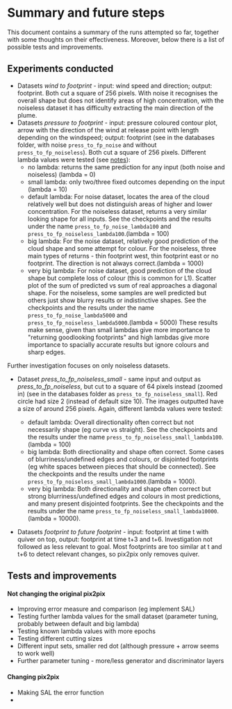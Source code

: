# Summary and future steps
This document contains a summary of the runs attempted so far, together with some thoughts on their effectiveness. Moreover, below there is a list of possible tests and improvements.

## Experiments conducted
- Datasets *wind to footprint* - input: wind speed and direction; output: footprint. Both cut a square of 256 pixels. With noise it recognises the overall shape but does not identify areas of high concentration, with the noiseless dataset it has difficulty extracting the main direction of the plume. 
- Datasets *pressure to footprint* - input: pressure coloured contour plot, arrow with the direction of the wind at release point with length depending on the windspeed; output: footprint (see in the databases folder, with noise `press_to_fp_noise` and without `press_to_fp_noiseless`). Both cut a square of 256 pixels. Different lambda values were tested (see [notes](README.md)):
	- no lambda: returns the same prediction for any input (both noise and noiseless) (lambda = 0)
	- small lambda: only two/three fixed outcomes depending on the input (lambda = 10)
	- default lambda: For noise dataset, locates the area of the cloud relatively well but does not distinguish areas of higher and lower concentration. For the noiseless dataset, returns a very similar looking shape for all inputs. See the checkpoints and the results under the name `press_to_fp_noise_lambda100` and `press_to_fp_noiseless_lambda100`.(lambda = 100)
	- big lambda: For the noise dataset, relatively good prediction of the cloud shape and some attempt for colour. For the noiseless, three main types of returns - thin footprint west, thin footprint east or no footprint. The direction is not always correct.(lambda = 1000) 
	- very big lambda: For noise dataset, good prediction of the cloud shape but complete loss of colour (this is common for L1). Scatter plot of the sum of predicted vs sum of real approaches a diagonal shape. For the noiseless, some samples are well predicted but others just show blurry results or indistinctive shapes.  See the checkpoints and the results under the name `press_to_fp_noise_lambda5000` and `press_to_fp_noiseless_lambda5000`.(lambda = 5000) 
These results make sense, given than small lambdas give more importance to "returning goodlooking footprints" and high lambdas give more importance to spacially accurate results but ignore colours and sharp edges.

Further investigation focuses on only noiseless datasets.
- Dataset *press_to_fp_noiseless_small* - same input and output as  *press_to_fp_noiseless*, but cut to a square of 64 pixels instead (zoomed in) (see in the databases folder as `press_to_fp_noiseless_small`). Red circle had size 2 (instead of default size 10). The images outputted have a size of around 256 pixels. Again, different lambda values were tested:
	- default lambda: Overall directionality often correct but not necessarily shape (eg curve vs straight).  See the checkpoints and the results under the name `press_to_fp_noiseless_small_lambda100`.(lambda = 100)
	- big lambda: Both directionality and shape often correct. Some cases of blurriness/undefined edges and colours, or disjointed footprints (eg white spaces between pieces that should be connected).  See the checkpoints and the results under the name `press_to_fp_noiseless_small_lambda1000`.(lambda = 1000).
	- very big lambda: Both directionality and shape often correct but strong blurriness/undefined edges and colours in most predictions, and many present disjointed footprints. See the checkpoints and the results under the name `press_to_fp_noiseless_small_lambda10000`.(lambda = 10000).

- Datasets *footprint to future footprint* - input: footprint at time t with quiver on top, output: footprint at time t+3 and t+6. Investigation not followed as less relevant to goal. Most footprints are too similar at t and t+6 to detect relevant changes, so pix2pix only removes quiver.



## Tests and improvements

#### Not changing the original pix2pix
- Improving error measure and comparison (eg implement SAL)
- Testing further lambda values for the small dataset (parameter tuning, probably between default and big lambda)
- Testing known lambda values with more epochs
- Testing different cutting sizes 
- Different input sets, smaller red dot (although pressure + arrow seems to work well)
- Further parameter tuning - more/less generator and discriminator layers


#### Changing pix2pix
- Making SAL the error function
- 